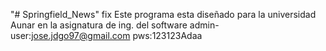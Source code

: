 "# Springfield_News" 
fix
Este programa esta diseñado para la universidad Aunar en la asignatura de ing. del software
admin-user:jose.jdgo97@gmail.com pws:123123Adaa
